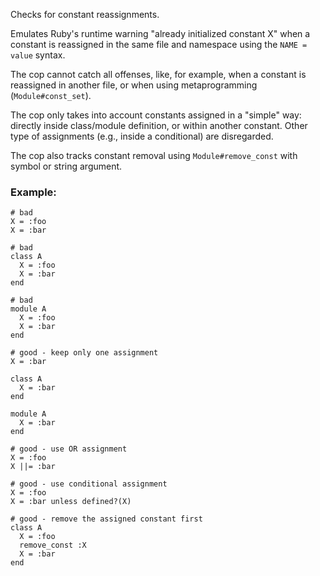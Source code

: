 Checks for constant reassignments.

Emulates Ruby's runtime warning "already initialized constant X"
when a constant is reassigned in the same file and namespace using the
`NAME = value` syntax.

The cop cannot catch all offenses, like, for example, when a constant
is reassigned in another file, or when using metaprogramming (`Module#const_set`).

The cop only takes into account constants assigned in a "simple" way: directly
inside class/module definition, or within another constant. Other type of assignments
(e.g., inside a conditional) are disregarded.

The cop also tracks constant removal using `Module#remove_const` with symbol
or string argument.

### Example:
    # bad
    X = :foo
    X = :bar

    # bad
    class A
      X = :foo
      X = :bar
    end

    # bad
    module A
      X = :foo
      X = :bar
    end

    # good - keep only one assignment
    X = :bar

    class A
      X = :bar
    end

    module A
      X = :bar
    end

    # good - use OR assignment
    X = :foo
    X ||= :bar

    # good - use conditional assignment
    X = :foo
    X = :bar unless defined?(X)

    # good - remove the assigned constant first
    class A
      X = :foo
      remove_const :X
      X = :bar
    end
